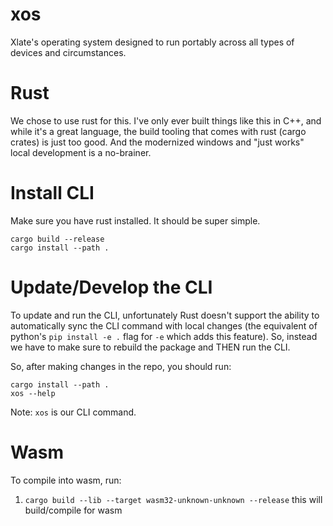 # xos
Xlate's operating system designed to run portably across all types of devices and circumstances.

# Rust
We chose to use rust for this. I've only ever built things like this in C++, and while it's a great language, the build tooling that comes with rust (cargo crates) is just too good. And the modernized windows and "just works" local development is a no-brainer.

# Install CLI
Make sure you have rust installed. It should be super simple.

```
cargo build --release
cargo install --path .
```

# Update/Develop the CLI
To update and run the CLI, unfortunately Rust doesn't support the ability to automatically sync the CLI command with local changes (the equivalent of python's `pip install -e .` flag for `-e` which adds this feature). So, instead we have to make sure to rebuild the package and THEN run the CLI.

So, after making changes in the repo, you should run:

```
cargo install --path .
xos --help
```

Note: `xos` is our CLI command.

# Wasm

To compile into wasm, run:
1. `cargo build --lib --target wasm32-unknown-unknown --release` this will build/compile for wasm